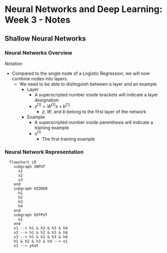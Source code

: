 # Neural Networks and Deep Learning: Week 3 - Notes

## Shallow Neural Networks 

### Neural Networks Overview

Notation

- Compared to the single node of a Logistic Regression, we will now combine nodes into layers.
  - We need to be able to distinguish between a layer and an example
    - Layer 
      - A superscripted number inside brackets will indicate a layer designation
      - $z^{[1]} = W^{[1]}x + b^{[1]}$
        - $z$, $W$, and $b$ belong to the first layer of the network 
    - Example 
      - A superscripted number inside parenthesis will indicate a training example 
      - $x^{(1)}$
        - The first training example 

### Neural Network Representation

```mermaid
  flowchart LR 
    subgraph INPUT
      x1 
      x2 
      x3 
    end
    subgraph HIDDEN
      h1 
      h2 
      h3 
      h4 
    end 
    subgraph OUTPUT 
      o1 
    end 
    x1 --> h1 & h2 & h3 & h4
    x2 --> h1 & h2 & h3 & h4
    x3 --> h1 & h2 & h3 & h4
    h1 & h2 & h3 & h4 --> o1
    o1 --> yhat
```
